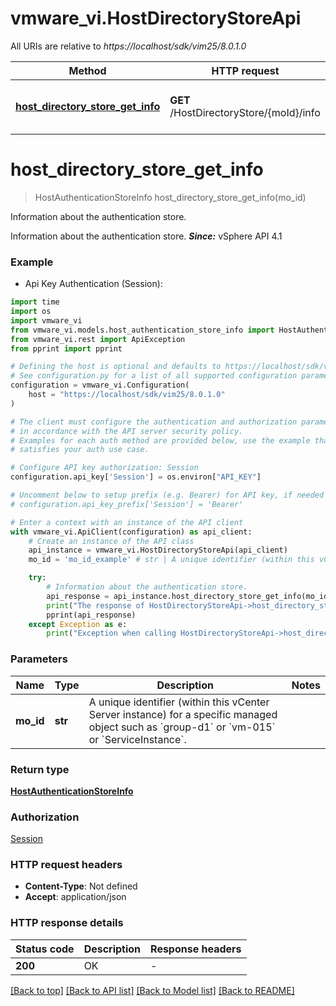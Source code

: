 # vmware_vi.HostDirectoryStoreApi

All URIs are relative to *https://localhost/sdk/vim25/8.0.1.0*

Method | HTTP request | Description
------------- | ------------- | -------------
[**host_directory_store_get_info**](HostDirectoryStoreApi.md#host_directory_store_get_info) | **GET** /HostDirectoryStore/{moId}/info | Information about the authentication store. 


# **host_directory_store_get_info**
> HostAuthenticationStoreInfo host_directory_store_get_info(mo_id)

Information about the authentication store. 

Information about the authentication store.  ***Since:*** vSphere API 4.1 

### Example

* Api Key Authentication (Session):
```python
import time
import os
import vmware_vi
from vmware_vi.models.host_authentication_store_info import HostAuthenticationStoreInfo
from vmware_vi.rest import ApiException
from pprint import pprint

# Defining the host is optional and defaults to https://localhost/sdk/vim25/8.0.1.0
# See configuration.py for a list of all supported configuration parameters.
configuration = vmware_vi.Configuration(
    host = "https://localhost/sdk/vim25/8.0.1.0"
)

# The client must configure the authentication and authorization parameters
# in accordance with the API server security policy.
# Examples for each auth method are provided below, use the example that
# satisfies your auth use case.

# Configure API key authorization: Session
configuration.api_key['Session'] = os.environ["API_KEY"]

# Uncomment below to setup prefix (e.g. Bearer) for API key, if needed
# configuration.api_key_prefix['Session'] = 'Bearer'

# Enter a context with an instance of the API client
with vmware_vi.ApiClient(configuration) as api_client:
    # Create an instance of the API class
    api_instance = vmware_vi.HostDirectoryStoreApi(api_client)
    mo_id = 'mo_id_example' # str | A unique identifier (within this vCenter Server instance) for a specific managed object such as `group-d1` or `vm-015` or `ServiceInstance`.

    try:
        # Information about the authentication store. 
        api_response = api_instance.host_directory_store_get_info(mo_id)
        print("The response of HostDirectoryStoreApi->host_directory_store_get_info:\n")
        pprint(api_response)
    except Exception as e:
        print("Exception when calling HostDirectoryStoreApi->host_directory_store_get_info: %s\n" % e)
```



### Parameters

Name | Type | Description  | Notes
------------- | ------------- | ------------- | -------------
 **mo_id** | **str**| A unique identifier (within this vCenter Server instance) for a specific managed object such as &#x60;group-d1&#x60; or &#x60;vm-015&#x60; or &#x60;ServiceInstance&#x60;. | 

### Return type

[**HostAuthenticationStoreInfo**](HostAuthenticationStoreInfo.md)

### Authorization

[Session](../README.md#Session)

### HTTP request headers

 - **Content-Type**: Not defined
 - **Accept**: application/json

### HTTP response details
| Status code | Description | Response headers |
|-------------|-------------|------------------|
**200** | OK  |  -  |

[[Back to top]](#) [[Back to API list]](../README.md#documentation-for-api-endpoints) [[Back to Model list]](../README.md#documentation-for-models) [[Back to README]](../README.md)

